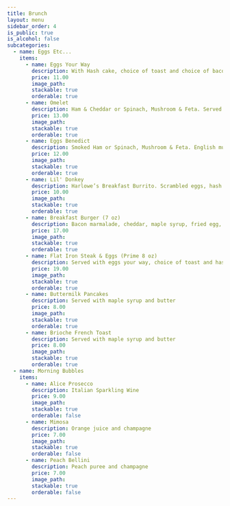 ```yaml
---
title: Brunch
layout: menu
sidebar_order: 4
is_public: true
is_alcohol: false
subcategories:
  - name: Eggs Etc...
    items:
      - name: Eggs Your Way
        description: With Hash cake, choice of toast and choice of bacon, sausage, or ham
        price: 11.00
        image_path:
        stackable: true
        orderable: true
      - name: Omelet
        description: Ham & Cheddar or Spinach, Mushroom & Feta. Served with hash browns. Choice of toast
        price: 13.00
        image_path:
        stackable: true
        orderable: true
      - name: Eggs Benedict
        description: Smoked Ham or Spinach, Mushroom & Feta. English muffin, two poached eggs, hollandaise, served with hash browns
        price: 12.00
        image_path:
        stackable: true
        orderable: true
      - name: Lil' Donkey
        description: Harlowe’s Breakfast Burrito. Scrambled eggs, hash cake, avocado, cheddar cheese. Choice of Bacon, Sausage & Ham, or Spinach & Mushroom
        price: 10.00
        image_path:
        stackable: true
        orderable: true
      - name: Breakfast Burger (7 oz)
        description: Bacon marmalade, cheddar, maple syrup, fried egg, and hash brown
        price: 17.00
        image_path:
        stackable: true
        orderable: true
      - name: Flat Iron Steak & Eggs (Prime 8 oz)
        description: Served with eggs your way, choice of toast and hash cake
        price: 19.00
        image_path:
        stackable: true
        orderable: true
      - name: Buttermilk Pancakes
        description: Served with maple syrup and butter
        price: 8.00
        image_path:
        stackable: true
        orderable: true
      - name: Brioche French Toast
        description: Served with maple syrup and butter
        price: 8.00
        image_path:
        stackable: true
        orderable: true
  - name: Morning Bubbles
    items:
      - name: Alice Prosecco
        description: Italian Sparkling Wine
        price: 9.00
        image_path:
        stackable: true
        orderable: false
      - name: Mimosa
        description: Orange juice and champagne
        price: 7.00
        image_path:
        stackable: true
        orderable: false
      - name: Peach Bellini
        description: Peach puree and champagne  
        price: 7.00
        image_path:
        stackable: true
        orderable: false
---
```

